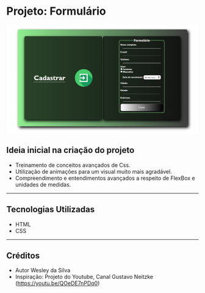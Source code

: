# Projeto: Formulário

![](assets/projectLoginScreen.png)
## Ideia inicial na criação do projeto
- Treinamento de conceitos avançados de Css.
- Utilização de animações para um visual muito mais agradável.
- Compreendimento e entendimentos avançados a respeito de FlexBox e unidades de medidas.
---
## Tecnologias Utilizadas
- HTML
- CSS
---
## Créditos
- Autor Wesley da Silva
- Inspiração: Projeto do Youtube, Canal Gustavo Neitzke (https://youtu.be/QOeDE7nPDq0)
